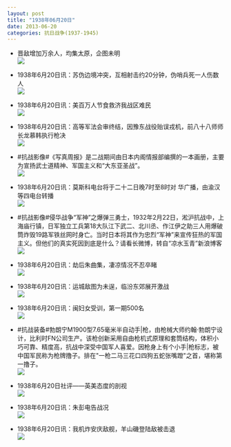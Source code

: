 ```yaml
---
layout: post
title: "1938年06月20日"
date: 2013-06-20
categories: 抗日战争(1937-1945)
---
```


<meta name="referrer" content="no-referrer" />

- 晋敌增加万余人，均集太原，企图未明 <br/><img src="https://ww2.sinaimg.cn/large/aca367d8jw1e5uyyjtyvhj20c10m140r.jpg" />

- 1938年6月20日讯：苏伪边境冲突，互相射击约20分钟，伪哨兵死一人伤数人 <br/><img src="https://ww4.sinaimg.cn/large/aca367d8jw1e5uwqxg7ixj206k0adq3h.jpg" />

- 1938年6月20日讯：美百万人节食救济我战区难民 <br/><img src="https://ww2.sinaimg.cn/large/aca367d8jw1e5uv0is39cj20a709t0to.jpg" />

- 1938年6月20日讯：高等军法会审终结，因豫东战役贻误戎机，前八十八师师长龙慕韩执行枪决 <br/><img src="https://ww4.sinaimg.cn/large/aca367d8jw1e5uta1v6zlj20c10vlgnh.jpg" />

- #抗战影像#《写真周报》是二战期间由日本内阁情报部编撰的一本画册，主要为宣扬武士道精神、军国主义和“大东亚圣战”。 <br/><img src="https://ww4.sinaimg.cn/large/aca367d8jw1e5ur9s3rtcj20ao0f5aar.jpg" />

- 1938年6月20日讯：莫斯科电台将于二十二日晚7时至8时对 华广播，由渝汉等四电台转播 <br/><img src="https://ww4.sinaimg.cn/large/aca367d8jw1e5upivl7w2j20bk09zaaw.jpg" />

- #抗战影像#侵华战争“军神”之爆弹三勇士，1932年2月22日，淞沪抗战中，上海庙行镇，日军独立工兵第18大队江下武二、北川丞、作江伊之助三人用爆破筒炸毁19路军铁丝网时身亡。当时日本将其作为忠烈“军神”来宣传狂热的军国主义。但他们的真实死因到底是什么？请看长微博，转自“凉水玉青”新浪博客   <br/><img src="https://ww3.sinaimg.cn/large/aca367d8jw1e5um2ri1lwj20c12w9tj1.jpg" />

- 1938年6月20日讯：劫后朱曲集，凄凉情况不忍卒睹 <br/><img src="https://ww2.sinaimg.cn/large/aca367d8jw1e5uividko3j20cj0a6mxx.jpg" />

- 1938年6月20日讯：运城敌图为未逞，临汾东郊展开激战 <br/><img src="https://ww4.sinaimg.cn/large/aca367d8jw1e5uh55k5h2j20c10prdir.jpg" />

- 1938年6月20日讯：闽妇女受训，第一期500名 <br/><img src="https://ww1.sinaimg.cn/large/aca367d8jw1e5ufere2fgj20lm0a6jti.jpg" />

- #抗战装备#勃朗宁M1900型7.65毫米半自动手|枪，由枪械大师约翰·勃朗宁设计，比利时FN公司生产。该枪创新采用自由枪机式原理和套筒结构，体积小巧可靠、精度高，抗战中深受中国军人喜爱。因枪身上有个小手|枪标志，被中国军民称为枪牌撸子。排在"一枪二马三花口四狗五蛇张嘴蹬"之首，堪称第一撸子。 <br/><img src="https://ww3.sinaimg.cn/large/aca367d8jw1e5udem95uwj20c10ya405.jpg" />

- 1938年6月20日社评——英美态度的剖视 <br/><img src="https://ww4.sinaimg.cn/large/aca367d8jw1e5ubxuth6vj20c10s1gp7.jpg" />

- 1938年6月20日讯：朱彭电告战况 <br/><img src="https://ww3.sinaimg.cn/large/aca367d8jw1e5ua7e2gsyj209k0qe410.jpg" />

- 1938年6月20日讯：我机炸安庆敌舰，羊山磯登陆敌被击退 <br/><img src="https://ww4.sinaimg.cn/large/aca367d8jw1e5u8gtz2t1j209z15b41m.jpg" />

